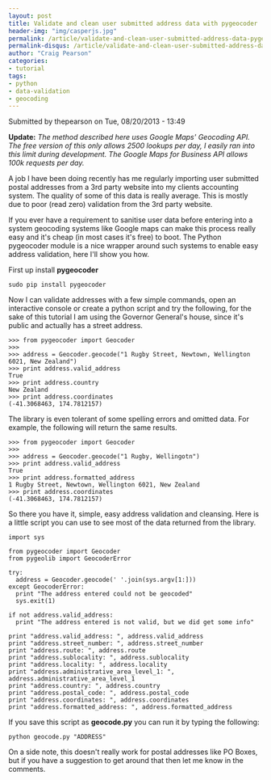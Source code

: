 ```yaml
---
layout: post
title: Validate and clean user submitted address data with pygeocoder
header-img: "img/casperjs.jpg"
permalink: /article/validate-and-clean-user-submitted-address-data-pygeocoder/
permalink-disqus: /article/validate-and-clean-user-submitted-address-data-pygeocoder
author: "Craig Pearson"
categories:
- tutorial
tags:
- python
- data-validation
- geocoding
---
```


Submitted by thepearson on Tue, 08/20/2013 - 13:49

**Update:** *The method described here uses Google Maps' Geocoding API. The free version of this only allows 2500 lookups per day, I easily ran into this limit during development. The Google Maps for Business API allows 100k requests per day.*

A job I have been doing recently has me regularly importing user submitted postal addresses from a 3rd party website into my clients accounting system. The quality of some of this data is really average. This is mostly due to poor (read zero) validation from the 3rd party website.

If you ever have a requirement to sanitise user data before entering into a system geocoding systems like Google maps can make this process really easy and it's cheap (in most cases it's free) to boot. The Python pygeocoder module is a nice wrapper around such systems to enable easy address validation, here I'll show you how.

First up install **pygeocoder**

    sudo pip install pygeocoder

Now I can validate addresses with a few simple commands, open an interactive console or create a python script and try the following, for the sake of this tutorial I am using the Governor General's house, since it's public and actually has a street address.


    >>> from pygeocoder import Geocoder
    >>>
    >>> address = Geocoder.geocode("1 Rugby Street, Newtown, Wellington 6021, New Zealand")
    >>> print address.valid_address
    True
    >>> print address.country
    New Zealand
    >>> print address.coordinates
    (-41.3068463, 174.7812157)


The library is even tolerant of some spelling errors and omitted data. For example, the following will return the same results.


    >>> from pygeocoder import Geocoder
    >>>
    >>> address = Geocoder.geocode("1 Rugby, Wellingotn")
    >>> print address.valid_address
    True
    >>> print address.formatted_address
    1 Rugby Street, Newtown, Wellington 6021, New Zealand
    >>> print address.coordinates
    (-41.3068463, 174.7812157)


So there you have it, simple, easy address validation and cleansing. Here is a little script you can use to see most of the data returned from the library.


    import sys

    from pygeocoder import Geocoder
    from pygeolib import GeocoderError

    try:
      address = Geocoder.geocode(' '.join(sys.argv[1:]))
    except GeocoderError:
      print "The address entered could not be geocoded"
      sys.exit(1)

    if not address.valid_address:
      print "The address entered is not valid, but we did get some info"

    print "address.valid_address: ", address.valid_address
    print "address.street_number: ", address.street_number
    print "address.route: ", address.route
    print "address.sublocality: ", address.sublocality
    print "address.locality: ", address.locality
    print "address.administrative_area_level_1: ", address.administrative_area_level_1
    print "address.country: ", address.country
    print "address.postal_code: ", address.postal_code
    print "address.coordinates: ", address.coordinates
    print "address.formatted_address: ", address.formatted_address

If you save this script as **geocode.py** you can run it by typing the following:


    python geocode.py "ADDRESS"


On a side note, this doesn't really work for postal addresses like PO Boxes, but if you have a suggestion to get around that then let me know in the comments.


